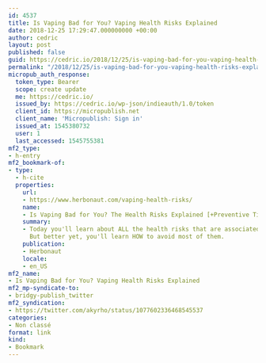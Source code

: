 ```yaml
---
id: 4537
title: Is Vaping Bad for You? Vaping Health Risks Explained
date: 2018-12-25 17:29:47.000000000 +00:00
author: cedric
layout: post
published: false
guid: https://cedric.io/2018/12/25/is-vaping-bad-for-you-vaping-health-risks-explained/
permalink: "/2018/12/25/is-vaping-bad-for-you-vaping-health-risks-explained/"
micropub_auth_response:
  token_type: Bearer
  scope: create update
  me: https://cedric.io/
  issued_by: https://cedric.io/wp-json/indieauth/1.0/token
  client_id: https://micropublish.net
  client_name: 'Micropublish: Sign in'
  issued_at: 1545380732
  user: 1
  last_accessed: 1545755381
mf2_type:
- h-entry
mf2_bookmark-of:
- type:
  - h-cite
  properties:
    url:
    - https://www.herbonaut.com/vaping-health-risks/
    name:
    - Is Vaping Bad for You? The Health Risks Explained [+Preventive Tips!]
    summary:
    - Today you'll learn about ALL the health risks that are associated with vaping.
      But better yet, you'll learn HOW to avoid most of them.
    publication:
    - Herbonaut
    locale:
    - en_US
mf2_name:
- Is Vaping Bad for You? Vaping Health Risks Explained
mf2_mp-syndicate-to:
- bridgy-publish_twitter
mf2_syndication:
- https://twitter.com/akyrho/status/1077602336468545537
categories:
- Non classé
format: link
kind:
- Bookmark
---
```

